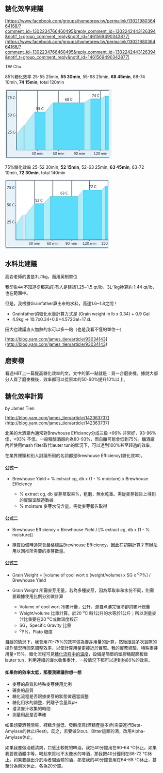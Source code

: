## 糖化效率建議

[https://www.facebook.com/groups/homebrew.tw/permalink/1302198036464168/?comment_id=1302234766460495&reply_comment_id=1302242443126394&notif_t=group_comment_reply&notif_id=1461569490342877](https://www.facebook.com/groups/homebrew.tw/permalink/1302198036464168/?comment_id=1302234766460495&reply_comment_id=1302242443126394&notif_t=group_comment_reply&notif_id=1461569490342877)

TW Chu 

85%糖化效率 25-55 25min, **55 30min**, 55-68 25min, **68 45min**, 68-74 10min, **74 15min**, total 120min

![](img/test18.jpg)

75%糖化效率 25-52 30min, **52 15min**, 52-63 25min, **63 45min**, 63-72 10min, **72 30min**, total 140min

![](img/test19.jpg)


## 水料比建議

高岩老師的書是3L:1kg，而用英制單位

我印象中(不知道從那來的)有人是建議1.25~1.5 qt/lb，3L:1kg換算約 1.44 qt/lb，也在範圍中。

但是，我根據Grainfather算出來的水料，高達1.6~1.8之間！

*   Grainfather的糖化水量計算方式是 (Grain weight in lb x 0.34) + 0.9 Gal
*   4.9kg => 10.7x0.34+0.9=4.572Gal=17.xL

田大也建議直火加熱的水可以多一點（也是我看不懂的單位～）

[http://blog.yam.com/james_tien/article/93034143](http://blog.yam.com/james_tien/article/93034143)


## 磨麥機

看過HBT上一篇提高糖化效率的文，文中的第一點就是：買一台磨麥機。據說大部分人買了磨麥機後，效率都可以從原本的50-60%提升10%以上。


## 糖化效率計算

by James Tien

[http://blog.yam.com/james_tien/article/142363737](http://blog.yam.com/james_tien/article/142363737)

北美的大酒廠內通常對Brewhouse Efficiency分成三級 >96% 非常好，93-96% 佳，<93% 不佳。一般精釀酒廠約為80-93%，而自釀可能會低到75%。釀酒廠內若使用mash filter取代lauter tun的狀況下，可以達到100%甚至超過的效率。

在業界裡頭和別人討論所用的名詞都是Brewhouse Efficiency(糖化效率)。

#### 公式一

*   Brewhouse Yield = % extract cg, db x (1 - % moisture) x Brewhouse Efficiency

    *   % extract cg, db 麥芽萃取率%，粗磨，無水乾重。需從麥芽報告上得到的實驗室釀造數據
    *   % moisture 麥芽水份含量。需從麥芽報告取得

#### 公式二

*   Brewhouse Efficiency = Brewhouse Yield / [% extract cg, db x (1 - % moisture)]

*   購買設備時通常會嚴格標註Brewhouse Efficiency，因此在初期計算才有辦法用以回推所需要的麥芽數量。

#### 公式三

*   Grain Weight = [volume of cool wort x (weight/volume) x SG x <sup>o</sup>P%] / Brewhouse Yield

*   Grain Weight 所需麥芽用量，若為多種麥芽，因為萃取率和水份不同，則需要跟據使用比例分別做計算
    *   Volume of cool wort 冷麥汁量，公升，源自煮沸完後冷卻的麥汁總量
    *   Weight/volume 比重計算，於20 <sup>o</sup>C 時1公升的水等於1公斤；所以測量麥汁比重要在20 <sup>o</sup>C或做溫度校正
    *   SG，Specific Gravity 比重
    *   <sup>o</sup>P%，Plato 糖度

自釀的情況下，我會用70-75%的效率做為麥芽用量的計算，然後跟據多次實際的操作情況再回來調整效率，以使計算用量更接近於實際。我的實務經驗，特殊麥芽用量<15%，糖化流程可見[糖化流程中的溫度](http://blog.yam.com/james_tien/article/76512068)，設備是簡單的塑膠桶配篩板做lauter tun，利用連續的灑水收集麥汁，一般情況下都可以達到約80%的效率。

#### 如果你的效率太低，那麼我建議你想一想

*   麥芽的品質和特殊麥芽使用比例
*   碾麥的品質
*   糖化流程是否跟據麥芽的狀態做適當調整
*   糖化用水的調整，鈣離子含量與pH
*   澄清麥汁收集的時間
*   測量用品是否準確

如果想要酒體清爽，殘糖含量低，發酵度高(酒精產量多)則需要進行Beta-Amylase的休止(Rest)。反之，若要做Stout、Bitter這類的酒，改用Alpha-Amylase休止。

如果我要做酒體清爽，口感比較乾的啤酒，我把40分鐘用在60-64 ℃休止。如果我要做酒體中等，喝起來質地不太像水的啤酒，那我把40分鐘用在68-72 ℃休止。如果要釀出介於兩者間酒體的酒，那麼我的40分鐘會用在64-68 ℃休止，甚至分為兩次休止，各為20分鐘。


